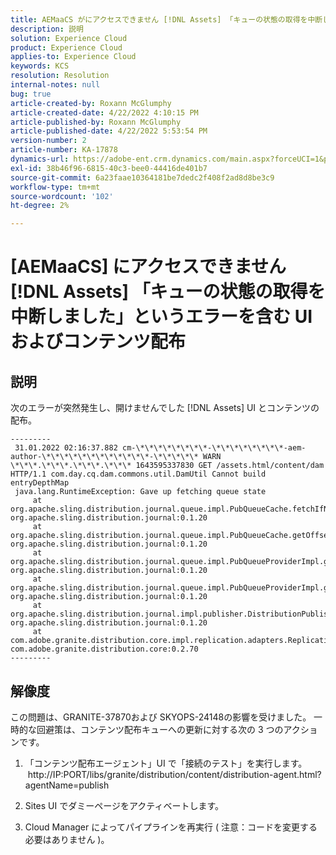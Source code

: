 ```yaml
---
title: AEMaaCS がにアクセスできません [!DNL Assets] 「キューの状態の取得を中断しました」というエラーを含む UI およびコンテンツ配布
description: 説明
solution: Experience Cloud
product: Experience Cloud
applies-to: Experience Cloud
keywords: KCS
resolution: Resolution
internal-notes: null
bug: true
article-created-by: Roxann McGlumphy
article-created-date: 4/22/2022 4:10:15 PM
article-published-by: Roxann McGlumphy
article-published-date: 4/22/2022 5:53:54 PM
version-number: 2
article-number: KA-17878
dynamics-url: https://adobe-ent.crm.dynamics.com/main.aspx?forceUCI=1&pagetype=entityrecord&etn=knowledgearticle&id=bd9c70ac-56c2-ec11-983e-0022480abde0
exl-id: 38b46f96-6815-40c3-bee0-44416de401b7
source-git-commit: 6a23faae10364181be7dedc2f408f2ad8d8be3c9
workflow-type: tm+mt
source-wordcount: '102'
ht-degree: 2%

---
```


# [AEMaaCS] にアクセスできません [!DNL Assets] 「キューの状態の取得を中断しました」というエラーを含む UI およびコンテンツ配布

## 説明


次のエラーが突然発生し、開けませんでした [!DNL Assets] UI とコンテンツの配布。

```
---------
 31.01.2022 02:16:37.882 cm-\*\*\*\*\*\*\*\*-\*\*\*\*\*\*\*\*-aem-author-\*\*\*\*\*\*\*\*\*\*\*\*-\*\*\*\*\* WARN \*\*\*.\*\*\*.\*\*\*.\*\*\* 1643595337830 GET /assets.html/content/dam HTTP/1.1 com.day.cq.dam.commons.util.DamUtil Cannot build entryDepthMap
 java.lang.RuntimeException: Gave up fetching queue state
     at org.apache.sling.distribution.journal.queue.impl.PubQueueCache.fetchIfNeeded(PubQueueCache.java:155) org.apache.sling.distribution.journal:0.1.20
     at org.apache.sling.distribution.journal.queue.impl.PubQueueCache.getOffsetQueue(PubQueueCache.java:117) org.apache.sling.distribution.journal:0.1.20
     at org.apache.sling.distribution.journal.queue.impl.PubQueueProviderImpl.getOffsetQueue(PubQueueProviderImpl.java:198) org.apache.sling.distribution.journal:0.1.20
     at org.apache.sling.distribution.journal.queue.impl.PubQueueProviderImpl.getQueue(PubQueueProviderImpl.java:173) org.apache.sling.distribution.journal:0.1.20
     at org.apache.sling.distribution.journal.impl.publisher.DistributionPublisher.getQueue(DistributionPublisher.java:226) org.apache.sling.distribution.journal:0.1.20
     at com.adobe.granite.distribution.core.impl.replication.adapters.ReplicationAgent.getQueue(ReplicationAgent.java:179) com.adobe.granite.distribution.core:0.2.70
---------
```

## 解像度


この問題は、GRANITE-37870および SKYOPS-24148の影響を受けました。
一時的な回避策は、コンテンツ配布キューへの更新に対する次の 3 つのアクションです。

1. 「コンテンツ配布エージェント」UI で「接続のテスト」を実行します。
   http://IP:PORT/libs/granite/distribution/content/distribution-agent.html?agentName=publish

2. Sites UI でダミーページをアクティベートします。

3. Cloud Manager によってパイプラインを再実行 ( 注意：コードを変更する必要はありません )。
